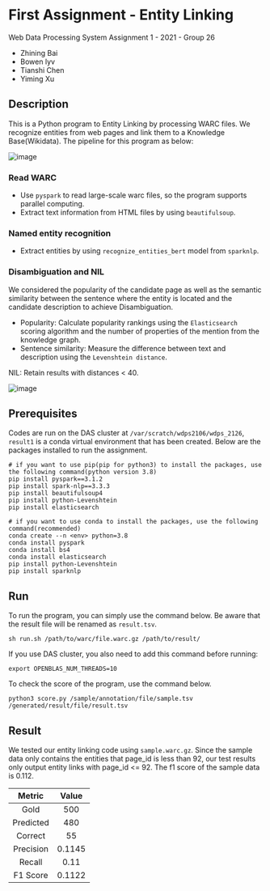 # First Assignment - Entity Linking

Web Data Processing System Assignment 1 - 2021 - Group 26
- Zhining Bai
- Bowen lyv
- Tianshi Chen
- Yiming Xu

## Description

This is a Python program to Entity Linking  by processing WARC files. We recognize entities from web pages and link them to a Knowledge Base(Wikidata). The pipeline for this program as below:

![image](https://github.com/straightedge77/wdps_2126/blob/main/imgs/img1.jpg)

### Read WARC
- Use `pyspark` to read large-scale warc files, so the program supports parallel computing.
- Extract text information from HTML files by using `beautifulsoup`.

### Named entity recognition
- Extract entities by using `recognize_entities_bert` model from `sparknlp`.

### Disambiguation and NIL
We considered the popularity of the candidate page as well as the semantic similarity between the sentence where the entity is located and the candidate description to achieve Disambiguation.
- Popularity: Calculate popularity rankings using the `Elasticsearch` scoring algorithm and the number of properties of the mention from the knowledge graph.
- Sentence similarity: Measure the difference between text and description using the `Levenshtein distance`.

NIL: Retain results with distances < 40.

![image](https://github.com/straightedge77/wdps_2126/blob/main/imgs/wdps%20-%202.jpg)

## Prerequisites

Codes are run on the DAS cluster at `/var/scratch/wdps2106/wdps_2126`, `result1` is a conda virtual environment that has been created. Below are the packages installed to run the assignment.

 ```
# if you want to use pip(pip for python3) to install the packages, use the following command(python version 3.8)
pip install pyspark==3.1.2
pip install spark-nlp==3.3.3
pip install beautifulsoup4
pip install python-Levenshtein
pip install elasticsearch

# if you want to use conda to install the packages, use the following command(recommended)
conda create --n <env> python=3.8
conda install pyspark
conda install bs4
conda install elasticsearch
pip install python-Levenshtein
pip install sparknlp
 ```

## Run

To run the program, you can simply use the command below. Be aware that the result file will be renamed as `result.tsv`.

```
sh run.sh /path/to/warc/file.warc.gz /path/to/result/
```

If you use DAS cluster, you also need to add this command before running:
```
export OPENBLAS_NUM_THREADS=10
```

To check the score of the program, use the command below.

```
python3 score.py /sample/annotation/file/sample.tsv /generated/result/file/result.tsv
```

## Result
We tested our entity linking code using `sample.warc.gz`. Since the sample data only contains the entities that page_id is less than 92, our test results only output entity links with page_id <= 92. The f1 score of the sample data is 0.112.

|  Metric   | Value  |
|  :----:  | :----:  |
|  Gold | 500 |
| Predicted  | 480 |
| Correct  | 55 |
| Precision  | 0.1145 |
| Recall  | 0.11 |
| F1 Score  | 0.1122 |
